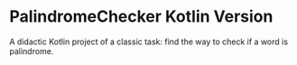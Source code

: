 # PalindromeChecker Kotlin Version
A didactic Kotlin project of a classic task: find the way to check if a word is palindrome.
